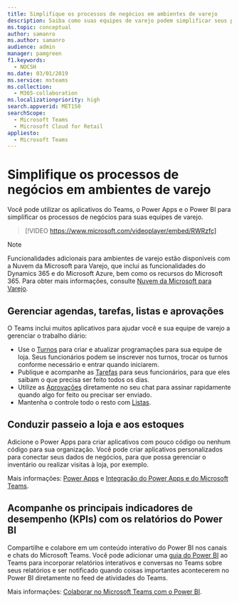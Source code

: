 ```yaml
---
title: Simplifique os processos de negócios em ambientes de varejo
description: Saiba como suas equipes de varejo podem simplificar seus processos de negócios com o Microsoft Teams.
ms.topic: conceptual
author: samanro
ms.author: samanro
audience: admin
manager: pamgreen
f1.keywords:
  - NOCSH
ms.date: 03/01/2019
ms.service: msteams
ms.collection:
  - M365-collaboration
ms.localizationpriority: high
search.appverid: MET150
searchScope:
  - Microsoft Teams
  - Microsoft Cloud for Retail
appliesto:
  - Microsoft Teams
---
```


# <a name="simplify-business-processes-in-retail-environments"></a>Simplifique os processos de negócios em ambientes de varejo

Você pode utilizar os aplicativos do Teams, o Power Apps e o Power BI para simplificar os processos de negócios para suas equipes de varejo.

> [!VIDEO https://www.microsoft.com/videoplayer/embed/RWRzfc]

> [!NOTE]
> Funcionalidades adicionais para ambientes de varejo estão disponíveis com a Nuvem da Microsoft para Varejo, que inclui as funcionalidades do Dynamics 365 e do Microsoft Azure, bem como os recursos do Microsoft 365. Para obter mais informações, consulte [Nuvem da Microsoft para Varejo](/industry/retail/).

## <a name="manage-schedules-tasks-lists-and-approvals"></a>Gerenciar agendas, tarefas, listas e aprovações

O Teams inclui muitos aplicativos para ajudar você e sua equipe de varejo a gerenciar o trabalho diário:

- Use o [Turnos](shifts-for-teams-landing-page.md) para criar e atualizar programações para sua equipe de loja. Seus funcionários podem se inscrever nos turnos, trocar os turnos conforme necessário e entrar quando iniciarem.
- Publique e acompanhe as [Tarefas](../manage-tasks-app.md) para seus funcionários, para que eles saibam o que precisa ser feito todos os dias.
- Utilize as [Aprovações](../approval-admin.md) diretamente no seu chat para assinar rapidamente quando algo for feito ou precisar ser enviado.
- Mantenha o controle todo o resto com [Listas](../manage-lists-app.md).

## <a name="conduct-store-walks-and-inventories"></a>Conduzir passeio a loja e aos estoques

Adicione o Power Apps para criar aplicativos com pouco código ou nenhum código para sua organização. Você pode criar aplicativos personalizados para conectar seus dados de negócios, para que possa gerenciar o inventário ou realizar visitas à loja, por exemplo.

Mais informações: [Power Apps](../manage-power-platform-apps.md) e [Integração do Power Apps e do Microsoft Teams](/powerapps/teams/overview).

## <a name="track-key-performance-indicators-kpis-with-power-bi-reports"></a>Acompanhe os principais indicadores de desempenho (KPIs) com os relatórios do Power BI

Compartilhe e colabore em um conteúdo interativo do Power BI nos canais e chats do Microsoft Teams. Você pode adicionar uma [guia do Power BI](/microsoftteams/platform/tabs/what-are-tabs) ao Teams para incorporar relatórios interativos e conversas no Teams sobre seus relatórios e ser notificado quando coisas importantes acontecerem no Power BI diretamente no feed de atividades do Teams.

Mais informações: [Colaborar no Microsoft Teams com o Power BI](/power-bi/collaborate-share/service-collaborate-microsoft-teams).

